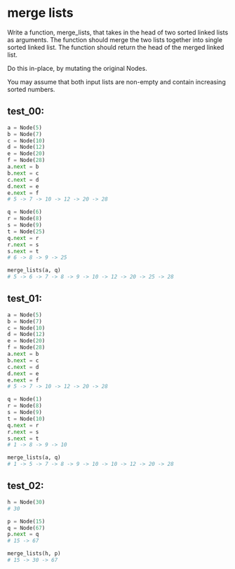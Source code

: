 # merge lists

Write a function, merge_lists, that takes in the head of two sorted linked lists as arguments. The function should merge the two lists together into single sorted linked list. The function should return the head of the merged linked list.

Do this in-place, by mutating the original Nodes.

You may assume that both input lists are non-empty and contain increasing sorted numbers.

## test_00:

```python
a = Node(5)
b = Node(7)
c = Node(10)
d = Node(12)
e = Node(20)
f = Node(28)
a.next = b
b.next = c
c.next = d
d.next = e
e.next = f
# 5 -> 7 -> 10 -> 12 -> 20 -> 28

q = Node(6)
r = Node(8)
s = Node(9)
t = Node(25)
q.next = r
r.next = s
s.next = t
# 6 -> 8 -> 9 -> 25

merge_lists(a, q)
# 5 -> 6 -> 7 -> 8 -> 9 -> 10 -> 12 -> 20 -> 25 -> 28 
```

## test_01:

```python
a = Node(5)
b = Node(7)
c = Node(10)
d = Node(12)
e = Node(20)
f = Node(28)
a.next = b
b.next = c
c.next = d
d.next = e
e.next = f
# 5 -> 7 -> 10 -> 12 -> 20 -> 28

q = Node(1)
r = Node(8)
s = Node(9)
t = Node(10)
q.next = r
r.next = s
s.next = t
# 1 -> 8 -> 9 -> 10

merge_lists(a, q)
# 1 -> 5 -> 7 -> 8 -> 9 -> 10 -> 10 -> 12 -> 20 -> 28 
```

## test_02:

```python
h = Node(30)
# 30

p = Node(15)
q = Node(67)
p.next = q
# 15 -> 67

merge_lists(h, p)
# 15 -> 30 -> 67
```